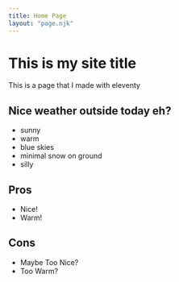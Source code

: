 ```yaml
---
title: Home Page
layout: "page.njk"
---
```


# This is my site title

This is a page that I made with eleventy

## Nice weather outside today eh?

- sunny
- warm
- blue skies
- minimal snow on ground
- silly

## Pros
- Nice!
- Warm!

## Cons
- Maybe Too Nice?
- Too Warm?
